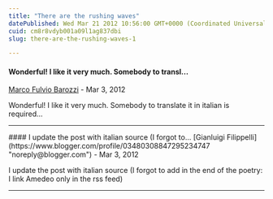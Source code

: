 ```yaml
---
title: "There are the rushing waves"
datePublished: Wed Mar 21 2012 10:56:00 GMT+0000 (Coordinated Universal Time)
cuid: cm8r8vdyb001a09l1ag837dbi
slug: there-are-the-rushing-waves-1

---
```



#### Wonderful! I like it very much. Somebody to transl...
[Marco Fulvio Barozzi](https://www.blogger.com/profile/17070968412852299362 "noreply@blogger.com") - <time datetime="2012-03-21T13:19:39.668+01:00">Mar 3, 2012</time>

Wonderful! I like it very much. Somebody to translate it in italian is required...
<hr />
#### I update the post with italian source (I forgot to...
[Gianluigi Filippelli](https://www.blogger.com/profile/03480308847295234747 "noreply@blogger.com") - <time datetime="2012-03-21T16:01:22.137+01:00">Mar 3, 2012</time>

I update the post with italian source (I forgot to add in the end of the poetry: I link Amedeo only in the rss feed)
<hr />
